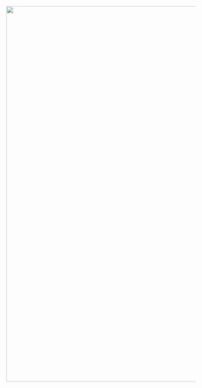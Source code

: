 <div id="header" align="center">
  <img src="https://media1.tenor.com/m/vMS8fFQR0OAAAAAd/anime-computer.gif" width="1000"/>
</div>
